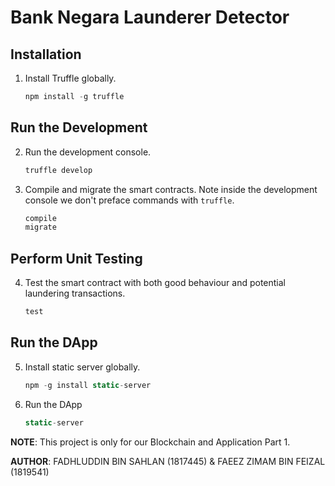 # Bank Negara Launderer Detector


## Installation

1. Install Truffle globally.
    ```javascript
    npm install -g truffle
    ```

## Run the Development

2. Run the development console.
    ```javascript
    truffle develop
    ```

3. Compile and migrate the smart contracts. Note inside the development console we don't preface commands with `truffle`.
    ```javascript
    compile
    migrate
    ```

## Perform Unit Testing

4. Test the smart contract with both good behaviour and potential laundering transactions.
    ```javascript
    test
    ```

## Run the DApp

5. Install static server globally.
    ```javascript
    npm -g install static-server
    ```

6. Run the DApp
    ```javascript
    static-server
    ```
    
**NOTE**: This project is only for our Blockchain and Application Part 1.

**AUTHOR**: FADHLUDDIN BIN SAHLAN (1817445) & FAEEZ ZIMAM BIN FEIZAL (1819541)

